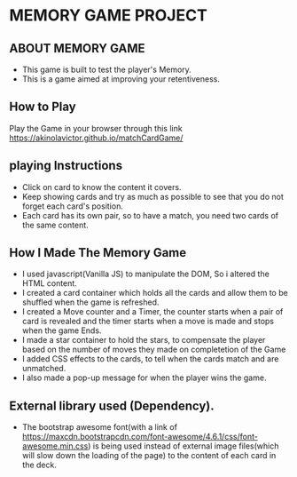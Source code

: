 # MEMORY GAME PROJECT
 
## ABOUT MEMORY GAME
* This game is built to test the player's Memory.
* This is a game aimed at improving your retentiveness.

## How to Play
Play the Game in your browser through this link https://akinolavictor.github.io/matchCardGame/

## playing Instructions
* Click on card to know the content it covers.
* Keep showing cards and try as much as possible to see that you do not forget each card's position.
* Each card has its own pair, so to have a match, you need two cards of the same content.

## How I Made The Memory Game
* I used javascript(Vanilla JS) to manipulate the DOM, So i altered the HTML content.
* I created a card container which holds all the cards and allow them to be shuffled when the game is refreshed.
* I created a Move counter and a Timer, the counter starts when a pair of card is revealed and the timer starts when a move is made and stops when the game Ends.
* I made a star container to hold the stars, to compensate the player based on the number of moves they made on completetion of the Game
* I added CSS effects to the cards, to tell when the cards match and are unmatched.
* I also made a pop-up message for when the player wins the game.

## External library used (Dependency).
* The bootstrap awesome font(with a link of https://maxcdn.bootstrapcdn.com/font-awesome/4.6.1/css/font-awesome.min.css) is being used instead of external image files(which will slow down the loading of the page) to the content of each card in the deck.
